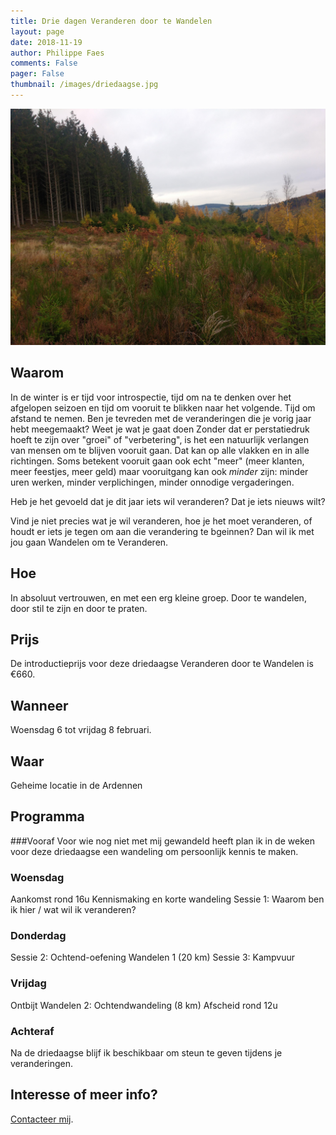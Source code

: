 ```yaml
---
title: Drie dagen Veranderen door te Wandelen
layout: page
date: 2018-11-19
author: Philippe Faes
comments: False
pager: False
thumbnail: /images/driedaagse.jpg
---
```


![Wandelen om te Veranderen](/images/driedaagse.jpg)


## Waarom
In de winter is er tijd voor introspectie, tijd om na te denken over het afgelopen seizoen en tijd om vooruit te blikken naar het volgende. Tijd om afstand te nemen. Ben je tevreden met de veranderingen die je vorig jaar hebt meegemaakt? Weet je wat je gaat doen 
Zonder dat er perstatiedruk hoeft te zijn over "groei" of "verbetering", is het een natuurlijk verlangen van mensen om te blijven vooruit gaan. Dat kan op alle vlakken en in alle richtingen. Soms betekent vooruit gaan ook echt "meer" (meer klanten, meer feestjes, meer geld) maar vooruitgang kan ook *minder* zijn: minder uren werken, minder verplichingen, minder onnodige vergaderingen. 

Heb je het gevoeld dat je dit jaar iets wil veranderen? Dat je iets nieuws wilt?

Vind je niet precies wat je wil veranderen, hoe je het moet veranderen, of houdt er iets je tegen om aan die verandering te bgeinnen? Dan wil ik met jou gaan Wandelen om te Veranderen.


## Hoe
In absoluut vertrouwen, en met een erg kleine groep. Door te wandelen, door stil te zijn en door te praten.

## Prijs
De introductieprijs voor deze driedaagse Veranderen door te Wandelen is €660.

## Wanneer
Woensdag 6 tot vrijdag 8 februari.

## Waar
Geheime locatie in de Ardennen

## Programma

###Vooraf
Voor wie nog niet met mij gewandeld heeft plan ik in de weken voor deze driedaagse een wandeling om persoonlijk kennis te maken.

### Woensdag
Aankomst rond 16u
Kennismaking en korte wandeling
Sessie 1: Waarom ben ik hier / wat wil ik veranderen?

### Donderdag
Sessie 2: Ochtend-oefening
Wandelen 1 (20 km)
Sessie 3: Kampvuur

### Vrijdag
Ontbijt
Wandelen 2: Ochtendwandeling (8 km)
Afscheid rond 12u

### Achteraf
Na de driedaagse blijf ik beschikbaar om steun te geven tijdens je veranderingen.

## Interesse of meer info?

[Contacteer mij](/contact.html).
